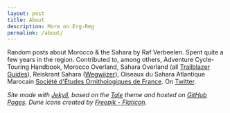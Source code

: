 ```yaml
---
layout: post
title: About
description: More on Erg-Reg
permalink: /about/
---
```


Random posts about Morocco & the Sahara by Raf Verbeelen. Spent quite a few years in the region. Contributed to, among others, Adventure Cycle-Touring Handbook, Morocco Overland, Sahara Overland (all [Trailblazer Guides](https://www.trailblazer-guides.com)), Reiskrant Sahara ([Wegwijzer](https://www.wegwijzer.be)), Oiseaux du Sahara Atlantique Marocain [Société d'Études Ornithologiques de France](https://seofalauda.wixsite.com/seof). On [Twitter](https://twitter.com/rafverbeelen).

*Site made with [Jekyll](https://github.com/jekyll), based on the [Tale](https://github.com/chesterhow/tale/) theme and hosted on [GitHub Pages](https://github.com/Erg-Reg/erg-reg.github.io/tree/gh-pages). Dune icons created by [Freepik - Flaticon](https://www.flaticon.com/free-icons/dune).*

